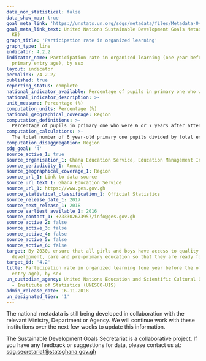 ```yaml
---
data_non_statistical: false
data_show_map: true
goal_meta_link: 'https://unstats.un.org/sdgs/metadata/files/Metadata-04-02-02.pdf '
goal_meta_link_text: United Nations Sustainable Development Goals Metadata (PDF 223
  KB)
graph_title: 'Participation rate in organized learning'
graph_type: line
indicator: 4.2.2
indicator_name: Participation rate in organized learning (one year before the official
  primary entry age), by sex
layout: indicator
permalink: /4-2-2/
published: true
reporting_status: complete
national_indicator_available: Percentage of pupils in primary one who were 6 or 7 years after attending Kindergarten in the previous year.
national_indicator_description: >-
unit_measure: Percentage (%)
computation_units: Percentage (%)
national_geographical_coverage: Region
computation_definitions: >-
  Percentage of pupils in primary one who were 6 or 7 years after attending kindergarten in the previous year. 
computation_calculations: >-
  The total number of 6 year-old primary one pupils divided by total enrolment for primary one and multiplied by 100
computation_disaggregation: Region
sdg_goal: '4'
source_active_1: true
source_organisation_1: Ghana Education Service, Education Management Information System (EMIS), 2016 
source_periodicity_1: Annual 
source_geographical_coverage_1: Region
source_url_1: Link to data source
source_url_text_1: Ghana Education Service
source_url_1: https://www.ges.gov.gh
source_statistical_classification_1: Official Statistics
source_release_date_1: 2017
source_next_release_1: 2018
source_earliest_available_1: 2016
source_contact_1: +233302673957/info@ges.gov.gh
source_active_2: false
source_active_3: false
source_active_4: false
source_active_5: false
source_active_6: false
target: By 2030, ensure that all girls and boys have access to quality early childhood
  development, care and pre-primary education so that they are ready for primary education
target_id: '4.2'
title: Participation rate in organized learning (one year before the official primary
  entry age), by sex
un_custodian_agency: United Nations Education and Scientific Cultural Organisation
  - Institute of Statistics (UNESCO-UIS)
admin_release_date: 16-11-2018
un_designated_tier: '1'
---
```

The national metadata is still being developed in collaboration with the relevant Ministry, Department or Agency.  We will continue work with these institutions over the next few weeks to update this information.

The Sustainable Development Goals Secretariat is a collaborative project. If you have any feedback or suggestions for data, please contact us at: sdg.secretariat@statsghana.gov.gh
